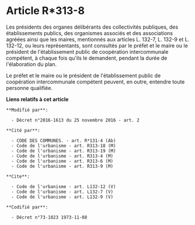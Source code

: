 # Article R*313-8

Les présidents des organes délibérants des collectivités publiques, des établissements publics, des organismes associés et
des associations agréées ainsi que les maires, mentionnés aux articles L. 132-7, L. 132-9 et L. 132-12, ou leurs
représentants, sont consultés par le préfet et le maire ou le président de l'établissement public de coopération
intercommunale compétent, à chaque fois qu'ils le demandent, pendant la durée de l'élaboration du plan. 

Le préfet et le maire ou le président de l'établissement public de coopération intercommunale compétent peuvent, en outre,
entendre toute personne qualifiée.

**Liens relatifs à cet article**

	**Modifié par**:

	  - Décret n°2016-1613 du 25 novembre 2016 - art. 2

	**Cité par**:

	  - CODE DES COMMUNES. - art. R*131-4 (Ab)
	  - Code de l'urbanisme - art. R313-18 (M)
	  - Code de l'urbanisme - art. R313-19 (M)
	  - Code de l'urbanisme - art. R313-4 (M)
	  - Code de l'urbanisme - art. R313-6 (M)
	  - Code de l'urbanisme - art. R313-9 (M)

	**Cite**:

	  - Code de l'urbanisme - art. L132-12 (V)
	  - Code de l'urbanisme - art. L132-7 (V)
	  - Code de l'urbanisme - art. L132-9 (V)

	**Codifié par**:

	  - Décret n°73-1023 1973-11-08
